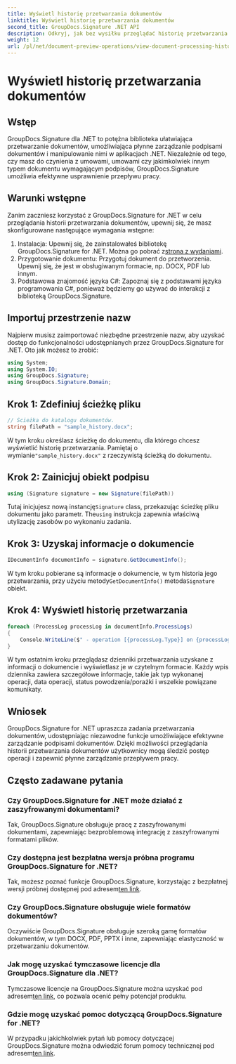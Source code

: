 ```yaml
---
title: Wyświetl historię przetwarzania dokumentów
linktitle: Wyświetl historię przetwarzania dokumentów
second_title: GroupDocs.Signature .NET API
description: Odkryj, jak bez wysiłku przeglądać historię przetwarzania dokumentów za pomocą GroupDocs.Signature dla .NET. Postępuj zgodnie z naszym przewodnikiem krok po kroku, aby uzyskać płynne zarządzanie przepływem pracy.
weight: 12
url: /pl/net/document-preview-operations/view-document-processing-history/
---
```


# Wyświetl historię przetwarzania dokumentów

## Wstęp
GroupDocs.Signature dla .NET to potężna biblioteka ułatwiająca przetwarzanie dokumentów, umożliwiająca płynne zarządzanie podpisami dokumentów i manipulowanie nimi w aplikacjach .NET. Niezależnie od tego, czy masz do czynienia z umowami, umowami czy jakimkolwiek innym typem dokumentu wymagającym podpisów, GroupDocs.Signature umożliwia efektywne usprawnienie przepływu pracy.
## Warunki wstępne
Zanim zaczniesz korzystać z GroupDocs.Signature for .NET w celu przeglądania historii przetwarzania dokumentów, upewnij się, że masz skonfigurowane następujące wymagania wstępne:
1.  Instalacja: Upewnij się, że zainstalowałeś bibliotekę GroupDocs.Signature for .NET. Można go pobrać z[strona z wydaniami](https://releases.groupdocs.com/signature/net/).
2. Przygotowanie dokumentu: Przygotuj dokument do przetworzenia. Upewnij się, że jest w obsługiwanym formacie, np. DOCX, PDF lub innym.
3. Podstawowa znajomość języka C#: Zapoznaj się z podstawami języka programowania C#, ponieważ będziemy go używać do interakcji z biblioteką GroupDocs.Signature.

## Importuj przestrzenie nazw
Najpierw musisz zaimportować niezbędne przestrzenie nazw, aby uzyskać dostęp do funkcjonalności udostępnianych przez GroupDocs.Signature for .NET. Oto jak możesz to zrobić:
```csharp
using System;
using System.IO;
using GroupDocs.Signature;
using GroupDocs.Signature.Domain;
```
## Krok 1: Zdefiniuj ścieżkę pliku
```csharp
// Ścieżka do katalogu dokumentów.
string filePath = "sample_history.docx";
```
 W tym kroku określasz ścieżkę do dokumentu, dla którego chcesz wyświetlić historię przetwarzania. Pamiętaj o wymianie`"sample_history.docx"` z rzeczywistą ścieżką do dokumentu.
## Krok 2: Zainicjuj obiekt podpisu
```csharp
using (Signature signature = new Signature(filePath))
```
 Tutaj inicjujesz nową instancję`Signature` class, przekazując ścieżkę pliku dokumentu jako parametr. The`using` instrukcja zapewnia właściwą utylizację zasobów po wykonaniu zadania.
## Krok 3: Uzyskaj informacje o dokumencie
```csharp
IDocumentInfo documentInfo = signature.GetDocumentInfo();
```
 W tym kroku pobierane są informacje o dokumencie, w tym historia jego przetwarzania, przy użyciu metody`GetDocumentInfo()` metoda`Signature` obiekt.
## Krok 4: Wyświetl historię przetwarzania
```csharp
foreach (ProcessLog processLog in documentInfo.ProcessLogs)
{
    Console.WriteLine($" - operation [{processLog.Type}] on {processLog.Date.ToShortDateString()}. Succeeded/Failed {processLog.Succeeded}/{processLog.Failed}. Message: {processLog.Message}");
}
```
W tym ostatnim kroku przeglądasz dzienniki przetwarzania uzyskane z informacji o dokumencie i wyświetlasz je w czytelnym formacie. Każdy wpis dziennika zawiera szczegółowe informacje, takie jak typ wykonanej operacji, data operacji, status powodzenia/porażki i wszelkie powiązane komunikaty.

## Wniosek
GroupDocs.Signature for .NET upraszcza zadania przetwarzania dokumentów, udostępniając niezawodne funkcje umożliwiające efektywne zarządzanie podpisami dokumentów. Dzięki możliwości przeglądania historii przetwarzania dokumentów użytkownicy mogą śledzić postęp operacji i zapewnić płynne zarządzanie przepływem pracy.
## Często zadawane pytania
### Czy GroupDocs.Signature for .NET może działać z zaszyfrowanymi dokumentami?
Tak, GroupDocs.Signature obsługuje pracę z zaszyfrowanymi dokumentami, zapewniając bezproblemową integrację z zaszyfrowanymi formatami plików.
### Czy dostępna jest bezpłatna wersja próbna programu GroupDocs.Signature for .NET?
 Tak, możesz poznać funkcje GroupDocs.Signature, korzystając z bezpłatnej wersji próbnej dostępnej pod adresem[ten link](https://releases.groupdocs.com/).
### Czy GroupDocs.Signature obsługuje wiele formatów dokumentów?
Oczywiście GroupDocs.Signature obsługuje szeroką gamę formatów dokumentów, w tym DOCX, PDF, PPTX i inne, zapewniając elastyczność w przetwarzaniu dokumentów.
### Jak mogę uzyskać tymczasowe licencje dla GroupDocs.Signature dla .NET?
 Tymczasowe licencje na GroupDocs.Signature można uzyskać pod adresem[ten link](https://purchase.groupdocs.com/temporary-license/), co pozwala ocenić pełny potencjał produktu.
### Gdzie mogę uzyskać pomoc dotyczącą GroupDocs.Signature for .NET?
 W przypadku jakichkolwiek pytań lub pomocy dotyczącej GroupDocs.Signature można odwiedzić forum pomocy technicznej pod adresem[ten link](https://forum.groupdocs.com/c/signature/13).